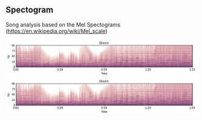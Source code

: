 ## Spectogram

Song analysis based on the Mel Spectograms (https://en.wikipedia.org/wiki/Mel_scale)

![Dixon](https://github.com/petrjanda/deepsong/raw/master/docs/dixon.png "Dixon")
![Move D](https://github.com/petrjanda/deepsong/raw/master/docs/dixon.png "Move D")
